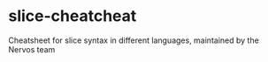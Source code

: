 # slice-cheatcheat

Cheatsheet for slice syntax in different languages, maintained by the Nervos team
